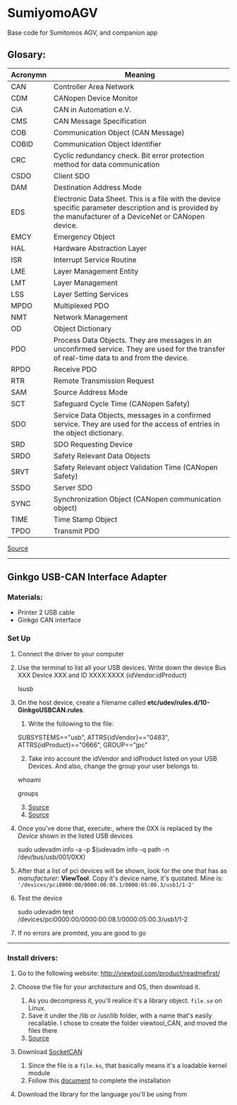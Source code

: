 # SumiyomoAGV
Base code for Sumitomos AGV, and companion app
## Glosary:
|Acronymn| Meaning |
|-------|-------|
CAN     | Controller Area Network |
CDM     | CANopen Device Monitor |
CiA     | CAN in Automation e.V. |
CMS     | CAN Message Specification |
COB     | Communication Object (CAN Message) |
COBID   | Communication Object Identifier |
CRC     | Cyclic redundancy check. Bit error protection method for data communication |
CSDO    | Client SDO |
DAM     | Destination Address Mode |
EDS     | Electronic Data Sheet. This is a file with the device specific parameter description and is provided by the manufacturer of a DeviceNet or CANopen device. |
EMCY    | Emergency Object |
HAL     | Hardware Abstraction Layer |
ISR     | Interrupt Service Routine |
LME     | Layer Management Entity |
LMT     | Layer Management |
LSS     | Layer Setting Services |
MPDO    | Multiplexed PDO |
NMT     | Network Management |
OD      | Object Dictionary |
PDO     | Process Data Objects. They are messages in an unconfirmed service. They are used for the transfer of real-time data to and from the device. |
RPDO    | Receive PDO |
RTR     | Remote Transmission Request |
SAM     | Source Address Mode |
SCT     | Safeguard Cycle Time (CANopen Safety) |
SDO     | Service Data Objects, messages in a confirmed service. They are used for the access of entries in the object dictionary. |
SRD     | SDO Requesting Device |
SRDO    | Safety Relevant Data Objects |
SRVT    | Safety Relevant object Validation Time (CANopen Safety) |
SSDO    | Server SDO |
SYNC    | Synchronization Object (CANopen communication object) |
TIME    | Time Stamp Object |
TPDO    | Transmit PDO

[Source](https://portgmbh.atlassian.net/wiki/spaces/CAL/pages/191627277/Glossary)

--------

## Ginkgo USB-CAN Interface Adapter

### Materials:

* Printer 2 USB cable
* Ginkgo CAN interface

### Set Up

1. Connect the driver to your computer
1. Use the terminal to list all your USB devices. Write down the device Bus XXX Device XXX and ID XXXX:XXXX (idVendor:idProduct)

    lsusb

1. On the host device, create a filename called **etc/udev/rules.d/10-GinkgoUSBCAN.rules**. 
    1. Write the following to the file:
    
    SUBSYSTEMS=="usb", ATTRS{idVendor}=="0483", ATTRS{idProduct}=="0666", GROUP=="jpc"

    2. Take into account the idVendor and idProduct listed on your USB Devices. And also, change the group your user belongs to. 

    whoami

    groups


    3. [Source](https://www.clearpathrobotics.com/assets/guides/kinetic/ros/Udev%20Rules.html)
    4. [Source](https://www.linuxquestions.org/questions/blog/indymaynard-261967/viewtool-ginkgo-usb-can-interface-adapter-37419/)
1. Once you've done that, execute:, where the 0XX is replaced by the *Device* shown in the listed USB devices

    sudo udevadm info -a -p $(udevadm info -q path -n /dev/bus/usb/001/0XX)

1. After that a list of pci devices will be shown, look for the one that has as *manufacturer:* **ViewTool**. Copy it's device name, it's quotated. Mine is: ``'/devices/pci0000:00/0000:00:08.1/0000:05:00.3/usb1/1-2'``

1. Test the device

    sudo udevadm test /devices/pci0000:00/0000:00:08.1/0000:05:00.3/usb1/1-2

1. If no errors are promted, you are good to go

------
### Install drivers:
1. Go to the following website: http://viewtool.com/product/readmefirst/
1. Choose the file for your architecture and OS, then download it.
    1. As you decompress it, you'll realice it's a library object. ``file.so`` on Linux. 
    1. Save it under the /lib or /usr/lib folder, with a name that's easily recallable. I chose to create the folder viewtool_CAN, and moved the files there
    1. [Source](https://www.systranbox.com/where-are-so-files-stored-in-linux/)

1. Download [SocketCAN](http://www.viewtool.com/index.php/en/22-2016-07-29-02-11-32/308-ginkgo-socketcan-software-download)
    1. Since the file is a ``file.ko``, that basically means it's a loadable kernel module
    1. Follow this [document](http://www.viewtool.com/demo/Ginkgo/Documents/GinkgoSocket%20CAN%20Application%20Note%20v1.0.pdf) to complete the installation
1. Download the library for the language you'll be using from 
